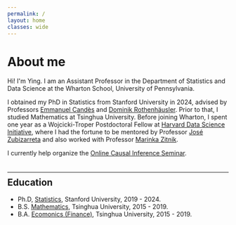 ```yaml
---
permalink: /
layout: home 
classes: wide
---
```


<!-- <figure style="width: 200px; margin: 40px" class="align-left">
  <img src="assets/images/bio.jpeg" alt="">
</figure>  -->

# About me

 <!-- <p style="margin-top: 0px; margin-bottom: 50px;"></p>  -->
Hi! I'm Ying. I am an Assistant Professor in the Department of Statistics and Data Science at the Wharton School, University of Pennsylvania. 

I obtained my PhD in Statistics from Stanford University in 2024, advised by Professors [Emmanuel Candès](https://candes.su.domains/) and [Dominik Rothenhäusler](https://sites.google.com/view/rothenhaeusler/home?authuser=0). Prior to that, I studied Mathematics at Tsinghua University. Before joining Wharton, I spent one year as a Wojcicki-Troper Postdoctoral Fellow at [Harvard Data Science Initiative](https://datascience.harvard.edu/), where I had the fortune to be mentored by Professor [José Zubizarreta](http://jrzubizarreta.com/) and also worked with Professor [Marinka Zitnik](https://zitniklab.hms.harvard.edu/). 


I currently help organize the [Online Causal Inference Seminar](https://sites.google.com/view/ocis/). 


 <p style="margin-top: 0px; margin-bottom: 35px;"></p> 
 
--- 
 
 <p style="margin-top: -20px;"></p> 
 

<!-- ## Research interests -->


 
<!-- 
I work on statistical problems related to two main themes:

- **Uncertainty quantification**    
I develop methods to quantify and control the uncertainty of AI models, aiming for their principled use in high-stakes domains like [drug discovery](https://arxiv.org/abs/2210.01408), [medical AI](https://arxiv.org/abs/2405.10301), and [automated scientific discovery](https://arxiv.org/pdf/2502.09858). 
One focus is [conformal selection](https://arxiv.org/abs/2210.01408), which finds unlabeled instances with "good" labels---such as active molecules and trustworthy LLM outputs---that can be acted upon with confidence. 
Recently, I have also been exploring statistical inference in automated scientific discovery with [AI agents](https://arxiv.org/pdf/2502.09858). 

 <p style="margin-top: -5px;"></p> 

- **Generalizability and robustness**   
I am interested in the generalization and robustness of statistical findings across datasets, populations, and contexts.  
My recent works study the empirical patterns of [distribution shifts](https://arxiv.org/abs/2412.08869) in large-scale replication studies. I also develop methods that address distribution shifts in [generalizing treatment effects](https://arxiv.org/abs/2104.04565), learning [causal decision rules](https://arxiv.org/abs/2212.09900), and [combining datasets](https://arxiv.org/abs/2211.10032).  

These questions lead me to the fields of conformal prediction, causal inference, and multiple testing. 
 
 -->

<!-- <p style="margin-top: 0px; margin-bottom: 50px;"></p> -->
<!--  </br> </br>
 &nbsp;   -->
 
<!-- 
---

<p style="margin-top: -20px;"></p> 


## News

- **June 2025**: I'm giving a talk on [optimal variance reduction](https://arxiv.org/abs/2110.13406) in A/B testing at the ASA CPID webinar on June 3! [[Register here](https://lnkd.in/eZzE4486)]  
<p style="margin-top: 0px; margin-bottom: -4px;"></p> 

- **May 2025**: I'm organizing an invited session on <span style="font-size:15px;font-weight: 480;">generalizability, transportability, and distribution shift</span> at [ACIC 2025](https://sci-info.org/2025-meeting/)!  
<p style="margin-top: 0px; margin-bottom: -4px;"></p> 
- **Apr 2025**: I gave a talk on our [POPPER](https://arxiv.org/pdf/2502.09858) agent framework at the International Seminar on Selective Inference! [[slides](/assets/files/Popper_handout.pdf)] [[recording](https://drive.google.com/file/d/1avr-bfxPLU3ohSkl6xZnhn2BLX7xzYOb/view)]
<p style="margin-top: 0px; margin-bottom: -4px;"></p> 
- **Feb 2025**: Imagine LLM agents for scientific discovery---agents that autonomously gather knowledge by creative reasoning and flexible tool use. How to ensure the soundness of what they acquire? We propose [POPPER](https://arxiv.org/pdf/2502.09858), a framework where LLM agents design sequential experiments, collect  data, and accumulate statistical evidence to validate a free-form hypothesis with error control! 
<p style="margin-top: 0px; margin-bottom: -4px;"></p> 
- **Dec 2024**: Recent empirical investigations have challenged the sufficiency of covariate shift adjustment for generalization under distribution shift. How to address what remained unexplained? Analyzing two large-scale multi-site replication projects, our [new paper](https://arxiv.org/abs/2412.08869) suggests a *predictive* role of covariate shift: it informs the strength of unknown conditional shift, which helps generalization! 
<p style="margin-top: 0px; margin-bottom: -4px;"></p> 
- **Nov 2024**: Excited to share [Optimized Conformal Selection](https://arxiv.org/abs/2411.17983) for optimizing/selecting conformity scores to pick as many "interesting" instances as possible (e.g., [active drugs](https://arxiv.org/abs/2210.01408), [trustable LLM outputs](https://arxiv.org/abs/2405.10301)) while maintaining FDR control -- even without sample splitting! 
<p style="margin-top: 0px; margin-bottom: -4px;"></p> 
- **Sept 2024**: Outputs from black-box foundation models must align with human values before use. For example, can we ensure only *human-quality* AI-generated medical reports are deferred to doctors? Our paper [Conformal Alignment](https://arxiv.org/abs/2405.10301) is accepted to NeurIPS 2024!
<p style="margin-top: 0px; margin-bottom: -4px;"></p> 
- **Sept 2024**: I'm thrilled to receive the 2025 [IMS Lawrence D. Brown PhD student award](https://imstat.org/ims-awards/ims-lawrence-d-brown-ph-d-student-award/)!
<p style="margin-top: 0px; margin-bottom: -4px;"></p> 
- **Sept 2024**: My [paper](https://arxiv.org/abs/2110.13406) on optimal variance reduction in online experiments (2021 internship project at LinkedIn) receives the 2024 [Jack Youden Prize](https://www.ncbi.nlm.nih.gov/pmc/articles/PMC6644975/) for the best expository paper in Technometrics! Thank you, ASQ/ASA! 
<p style="margin-top: 0px; margin-bottom: -4px;"></p> 
- **March 2024**: How to quantify the uncertainty for an "interesting" unit picked by a complicated, data-driven process? Check out [JOMI](https://arxiv.org/abs/2403.03868), our framework for conformal prediction with selection conditional coverage!
<p style="margin-top: 0px; margin-bottom: -4px;"></p> 

- **Sept 2023**:  I'll be giving a seminar at *Genentech* on leveraging Conformal Selection [[1](https://arxiv.org/abs/2210.01408), [2](https://arxiv.org/abs/2307.09291)] for reliable AI-assisted drug discovery. 
<p style="margin-top: 0px; margin-bottom: -4px;"></p> 
- **Sept 2023**:  Scientists often refer to distribution shifts when effects from two studies differ, e.g. in replicability failure. Do they really contribute? See our [preprint](https://arxiv.org/abs/2309.01056) for a formal diagnosis framework. Play with our [live app](https://mbzlnj-ying-jin.shinyapps.io/shiny/), or explore our [data repository](https://github.com/ying531/awesome-replicability-data)! I gave an invited talk about it in the [Causality in Practice](https://quarter-on-causality.github.io/practice/) Conference.
 


Beyond academics, I love traveling and photography in my free time. See my [photography gallery](https://www.flickr.com/people/191232754@N08/)! 
  
--- -->

## Education

- Ph.D, [Statistics](https://statistics.stanford.edu/), Stanford University, 2019 - 2024.
- B.S. [Mathematics](https://www.math.tsinghua.edu.cn/#), Tsinghua University, 2015 - 2019.
- B.A. [Ecomonics (Finance)](https://www.sem.tsinghua.edu.cn/en/), Tsinghua University, 2015 - 2019.

 

    
 
